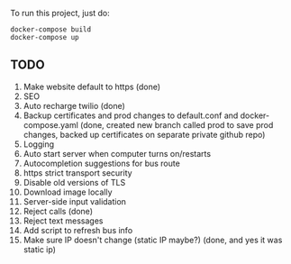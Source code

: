 To run this project, just do:

```
docker-compose build
docker-compose up
```

## TODO
1. Make website default to https (done)
2. SEO
3. Auto recharge twilio (done)
4. Backup certificates and prod changes to default.conf and docker-compose.yaml (done, created new branch called prod to save prod changes, backed up certificates on separate private github repo)
5. Logging
6. Auto start server when computer turns on/restarts
7. Autocompletion suggestions for bus route
8. https strict transport security
9. Disable old versions of TLS
10. Download image locally
11. Server-side input validation
12. Reject calls (done)
13. Reject text messages
14. Add script to refresh bus info
15. Make sure IP doesn't change (static IP maybe?) (done, and yes it was static ip)